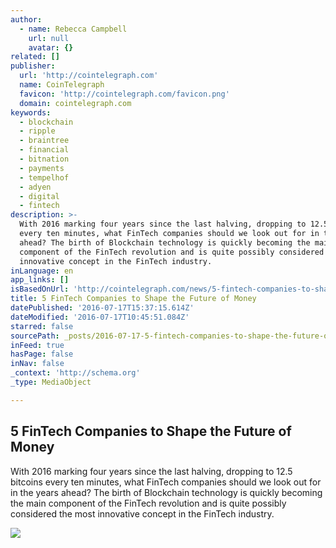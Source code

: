 ```yaml
---
author:
  - name: Rebecca Campbell
    url: null
    avatar: {}
related: []
publisher:
  url: 'http://cointelegraph.com'
  name: CoinTelegraph
  favicon: 'http://cointelegraph.com/favicon.png'
  domain: cointelegraph.com
keywords:
  - blockchain
  - ripple
  - braintree
  - financial
  - bitnation
  - payments
  - tempelhof
  - adyen
  - digital
  - fintech
description: >-
  With 2016 marking four years since the last halving, dropping to 12.5 bitcoins
  every ten minutes, what FinTech companies should we look out for in the years
  ahead? The birth of Blockchain technology is quickly becoming the main
  component of the FinTech revolution and is quite possibly considered the most
  innovative concept in the FinTech industry.
inLanguage: en
app_links: []
isBasedOnUrl: 'http://cointelegraph.com/news/5-fintech-companies-to-shape-the-future-of-money'
title: 5 FinTech Companies to Shape the Future of Money
datePublished: '2016-07-17T15:37:15.614Z'
dateModified: '2016-07-17T10:45:51.084Z'
starred: false
sourcePath: _posts/2016-07-17-5-fintech-companies-to-shape-the-future-of-money.md
inFeed: true
hasPage: false
inNav: false
_context: 'http://schema.org'
_type: MediaObject

---
```

<article style=""><h1>5 FinTech Companies to Shape the Future of Money</h1><p>With 2016 marking four years since the last halving, dropping to 12.5 bitcoins every ten minutes, what FinTech companies should we look out for in the years ahead? The birth of Blockchain technology is quickly becoming the main component of the FinTech revolution and is quite possibly considered the most innovative concept in the FinTech industry.</p><img src="https://cointelegraph.com/images/725_aHR0cDovL2NvaW50ZWxlZ3JhcGguY29tL3N0b3JhZ2UvdXBsb2Fkcy92aWV3L2ZjYjJmZTEzYTgyZTgzMzBiZjg4OTkwNTcxMGFlNDQ3LmpwZw==.jpg" /></article>